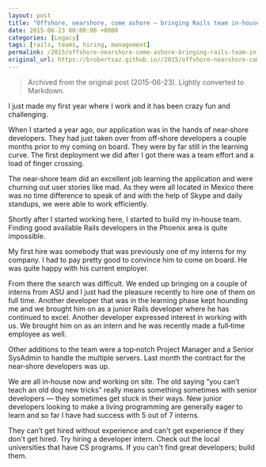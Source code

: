 ```yaml
---
layout: post
title: "Offshore, nearshore, come ashore — bringing Rails team in‑house"
date: 2015-06-23 00:00:00 +0000
categories: [Legacy]
tags: [rails, teams, hiring, management]
permalink: /2015/offshore-nearshore-come-ashore-bringing-rails-team-in-house/
original_url: https://brobertsaz.github.io//2015/offshore-nearshore-come-ashore-bringing-rails-team-in-house/
---
```


> Archived from the original post (2015-06-23). Lightly converted to Markdown.

I just made my first year where I work and it has been crazy fun and challenging.

When I started a year ago, our application was in the hands of near‑shore developers. They had just taken over from off‑shore developers a couple months prior to my coming on board. They were by far still in the learning curve. The first deployment we did after I got there was a team effort and a load of finger crossing.

The near‑shore team did an excellent job learning the application and were churning out user stories like mad. As they were all located in Mexico there was no time difference to speak of and with the help of Skype and daily standups, we were able to work efficiently.

Shortly after I started working here, I started to build my in‑house team. Finding good available Rails developers in the Phoenix area is quite impossible.

My first hire was somebody that was previously one of my interns for my company. I had to pay pretty good to convince him to come on board. He was quite happy with his current employer.

From there the search was difficult. We ended up bringing on a couple of interns from ASU and I just had the pleasure recently to hire one of them on full time. Another developer that was in the learning phase kept hounding me and we brought him on as a junior Rails developer where he has continued to excel. Another developer expressed interest in working with us. We brought him on as an intern and he was recently made a full‑time employee as well.

Other additions to the team were a top‑notch Project Manager and a Senior SysAdmin to handle the multiple servers. Last month the contract for the near‑shore developers was up.

We are all in‑house now and working on site. The old saying “you can’t teach an old dog new tricks” really means something sometimes with senior developers — they sometimes get stuck in their ways. New junior developers looking to make a living programming are generally eager to learn and so far I have had success with 5 out of 7 interns.

They can’t get hired without experience and can't get experience if they don't get hired. Try hiring a developer intern. Check out the local universities that have CS programs. If you can't find great developers; build them.

